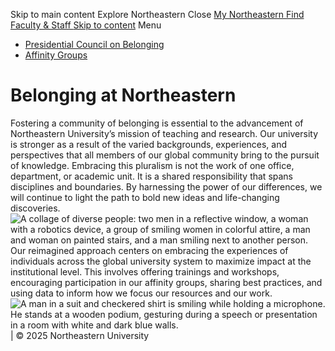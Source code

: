 Skip to main content 
[ ](https://belonging.northeastern.edu/<https:/www.northeastern.edu/>) [ ](https://belonging.northeastern.edu/<https:/www.northeastern.edu/> "Northeastern University")
Explore Northeastern 
Close
[ My Northeastern ](https://belonging.northeastern.edu/<https:/my.northeastern.edu/>) [ Find Faculty & Staff ](https://belonging.northeastern.edu/<https:/nu.outsystemsenterprise.com/FSD/>)
[Skip to content](https://belonging.northeastern.edu/<#main>)
[ ](https://belonging.northeastern.edu/<https:/belonging.northeastern.edu> "Visit Belonging at Northeastern")
Menu
  * [Presidential Council on Belonging](https://belonging.northeastern.edu/<https:/belonging.northeastern.edu/presidential-council-on-belonging/>)
  * [Affinity Groups](https://belonging.northeastern.edu/<https:/belonging.northeastern.edu/affinity-groups/>)


# Belonging at Northeastern
Fostering a community of belonging is essential to the advancement of Northeastern University’s mission of teaching and research. Our university is stronger as a result of the varied backgrounds, experiences, and perspectives that all members of our global community bring to the pursuit of knowledge. Embracing this pluralism is not the work of one office, department, or academic unit. It is a shared responsibility that spans disciplines and boundaries. By harnessing the power of our differences, we will continue to light the path to bold new ideas and life-changing discoveries.
![A collage of diverse people: two men in a reflective window, a woman with a robotics device, a group of smiling women in colorful attire, a man and woman on painted stairs, and a man smiling next to another person.](https://www.northeastern.edu/wp-content/uploads/belonging-v5-1024x804.jpg)
Our reimagined approach centers on embracing the experiences of individuals across the global university system to maximize impact at the institutional level. This involves offering trainings and workshops, encouraging participation in our affinity groups, sharing best practices, and using data to inform how we focus our resources and our work.
![A man in a suit and checkered shirt is smiling while holding a microphone. He stands at a wooden podium, gesturing during a speech or presentation in a room with white and dark blue walls.](https://www.northeastern.edu/wp-content/uploads/Richard-OBryant-lg.jpg)
[ ](https://belonging.northeastern.edu/<https:/www.northeastern.edu/>)
| 
© 2025 Northeastern University
